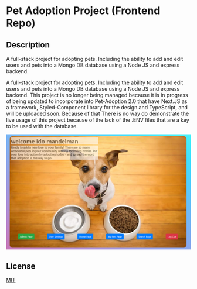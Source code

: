 # Pet Adoption Project (Frontend Repo)

## Description
A full-stack project for adopting pets. Including the ability to add and edit users and pets into a Mongo DB database using a Node JS and express backend.

A full-stack project for adopting pets. Including the ability to add and edit users and pets into a Mongo DB database using a Node JS and express backend.
This project is no longer being managed because it is in progress of being updated to incorporate into Pet-Adoption 2.0 that have Next.JS as a framework, Styled-Component library for the design and TypeScript, and will be uploaded soon. 
Because of that There is no way do demonstrate the live usage of this project because of the lack of the .ENV files that are a key to be used with the database.

![](public/pet-adoption.PNG)

## License
[MIT](https://choosealicense.com/licenses/mit/)

